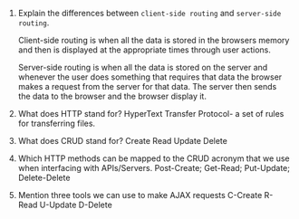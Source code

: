1.  Explain the differences between `client-side routing` and `server-side routing`.

    Client-side routing is when all the data is stored in the browsers memory and then is displayed at the appropriate times through user actions.

    Server-side routing is when all the data is stored on the server and whenever the user does something that requires that data the browser makes a request from the server for that data. The server then sends the data to the browser and the browser display it.

1.  What does HTTP stand for?
    HyperText Transfer Protocol- a set of rules for transferring files.

1.  What does CRUD stand for?
    Create Read Update Delete

1.  Which HTTP methods can be mapped to the CRUD acronym that we use when interfacing with APIs/Servers.
    Post-Create; Get-Read; Put-Update; Delete-Delete

1.  Mention three tools we can use to make AJAX requests
    C-Create R-Read U-Update D-Delete
